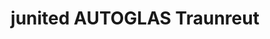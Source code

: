 ---
title: "junited AUTOGLAS Traunreut"
url: /traunreut/junited-autoglas-traunreut/
shop: Autowerkstatt
---